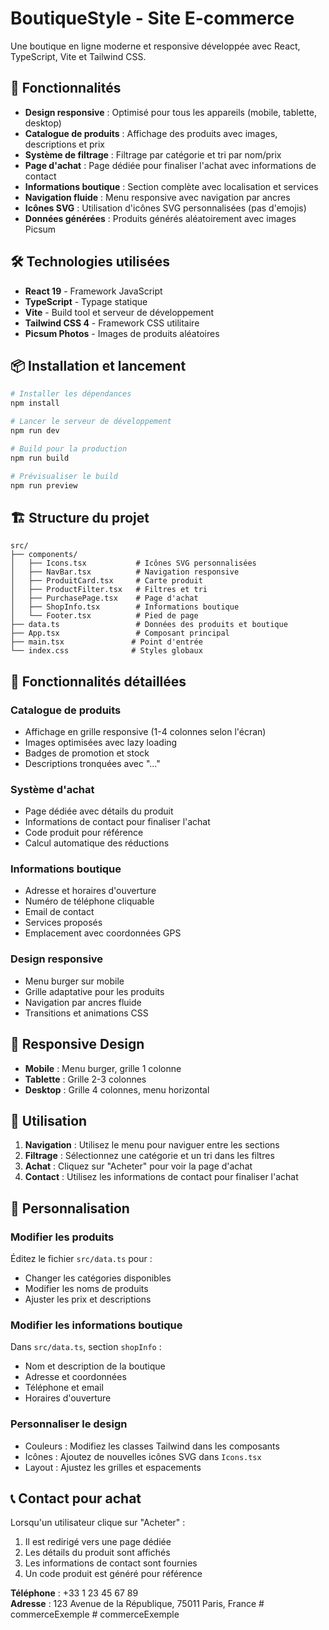 # BoutiqueStyle - Site E-commerce

Une boutique en ligne moderne et responsive développée avec React, TypeScript, Vite et Tailwind CSS.

## 🚀 Fonctionnalités

- **Design responsive** : Optimisé pour tous les appareils (mobile, tablette, desktop)
- **Catalogue de produits** : Affichage des produits avec images, descriptions et prix
- **Système de filtrage** : Filtrage par catégorie et tri par nom/prix
- **Page d'achat** : Page dédiée pour finaliser l'achat avec informations de contact
- **Informations boutique** : Section complète avec localisation et services
- **Navigation fluide** : Menu responsive avec navigation par ancres
- **Icônes SVG** : Utilisation d'icônes SVG personnalisées (pas d'emojis)
- **Données générées** : Produits générés aléatoirement avec images Picsum

## 🛠️ Technologies utilisées

- **React 19** - Framework JavaScript
- **TypeScript** - Typage statique
- **Vite** - Build tool et serveur de développement
- **Tailwind CSS 4** - Framework CSS utilitaire
- **Picsum Photos** - Images de produits aléatoires

## 📦 Installation et lancement

```bash
# Installer les dépendances
npm install

# Lancer le serveur de développement
npm run dev

# Build pour la production
npm run build

# Prévisualiser le build
npm run preview
```

## 🏗️ Structure du projet

```
src/
├── components/
│   ├── Icons.tsx           # Icônes SVG personnalisées
│   ├── NavBar.tsx          # Navigation responsive
│   ├── ProduitCard.tsx     # Carte produit
│   ├── ProductFilter.tsx   # Filtres et tri
│   ├── PurchasePage.tsx    # Page d'achat
│   ├── ShopInfo.tsx        # Informations boutique
│   └── Footer.tsx          # Pied de page
├── data.ts                 # Données des produits et boutique
├── App.tsx                 # Composant principal
├── main.tsx               # Point d'entrée
└── index.css              # Styles globaux
```

## 🎨 Fonctionnalités détaillées

### Catalogue de produits
- Affichage en grille responsive (1-4 colonnes selon l'écran)
- Images optimisées avec lazy loading
- Badges de promotion et stock
- Descriptions tronquées avec "..."

### Système d'achat
- Page dédiée avec détails du produit
- Informations de contact pour finaliser l'achat
- Code produit pour référence
- Calcul automatique des réductions

### Informations boutique
- Adresse et horaires d'ouverture
- Numéro de téléphone cliquable
- Email de contact
- Services proposés
- Emplacement avec coordonnées GPS

### Design responsive
- Menu burger sur mobile
- Grille adaptative pour les produits
- Navigation par ancres fluide
- Transitions et animations CSS

## 📱 Responsive Design

- **Mobile** : Menu burger, grille 1 colonne
- **Tablette** : Grille 2-3 colonnes
- **Desktop** : Grille 4 colonnes, menu horizontal

## 🎯 Utilisation

1. **Navigation** : Utilisez le menu pour naviguer entre les sections
2. **Filtrage** : Sélectionnez une catégorie et un tri dans les filtres
3. **Achat** : Cliquez sur "Acheter" pour voir la page d'achat
4. **Contact** : Utilisez les informations de contact pour finaliser l'achat

## 🔧 Personnalisation

### Modifier les produits
Éditez le fichier `src/data.ts` pour :
- Changer les catégories disponibles
- Modifier les noms de produits
- Ajuster les prix et descriptions

### Modifier les informations boutique
Dans `src/data.ts`, section `shopInfo` :
- Nom et description de la boutique
- Adresse et coordonnées
- Téléphone et email
- Horaires d'ouverture

### Personnaliser le design
- Couleurs : Modifiez les classes Tailwind dans les composants
- Icônes : Ajoutez de nouvelles icônes SVG dans `Icons.tsx`
- Layout : Ajustez les grilles et espacements

## 📞 Contact pour achat

Lorsqu'un utilisateur clique sur "Acheter" :
1. Il est redirigé vers une page dédiée
2. Les détails du produit sont affichés
3. Les informations de contact sont fournies
4. Un code produit est généré pour référence

**Téléphone** : +33 1 23 45 67 89  
**Adresse** : 123 Avenue de la République, 75011 Paris, France
#   c o m m e r c e E x e m p l e  
 #   c o m m e r c e E x e m p l e  
 